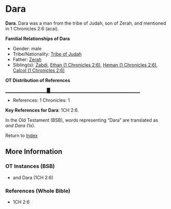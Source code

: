 # Dara
**Dara**. 
Dara was a man from the tribe of Judah, son of Zerah, and mentioned in 1 Chronicles 2:6 (acai). 




**Familial Relationships of Dara**


* Gender: male
* Tribe/Nationality: [Tribe of Judah](../../../groups/md/acai/Judah.md)
* Father: [Zerah](Zerah.3.md)
* Sibling(s): [Zabdi](Zabdi.md), [Ethan (1 Chronicles 2:6)](Ethan.2.md), [Heman (1 Chronicles 2:6)](Heman.2.md), [Calcol (1 Chronicles 2:6)](Calcol.2.md)


**OT Distribution of References**

▁▁▁▁▁▁▁▁▁▁▁▁█▁▁▁▁▁▁▁▁▁▁▁▁▁▁▁▁▁▁▁▁▁▁▁▁▁▁
* References: 1 Chronicles: 1



**Key References for Dara**: 
1CH 2:6. 


In the Old Testament (BSB), words representing “Dara” are translated as 
*and Dara* (1x). 




Return to [Index](00-Index.md)

## More Information

### OT Instances (BSB)

* and Dara (1CH 2:6)



### References (Whole Bible)

* 1CH 2:6



